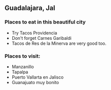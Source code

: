 ## Guadalajara, Jal

### Places to eat in this beautiful city
- Try Tacos Providencia
- Don't forget Carnes Garibaldi
- Tacos de Res de la Minerva are very good too.

### Places to visit:
- Manzanillo
- Tapalpa
- Puerto Vallarta en Jalisco
- Guanajuato muy bonito

